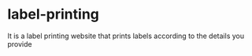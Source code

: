 # label-printing
It is a label printing website that prints labels according to the details you provide 
